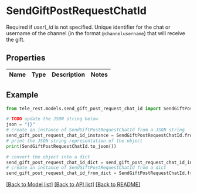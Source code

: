 # SendGiftPostRequestChatId

Required if *user\\_id* is not specified. Unique identifier for the chat or username of the channel (in the format `@channelusername`) that will receive the gift.

## Properties

Name | Type | Description | Notes
------------ | ------------- | ------------- | -------------

## Example

```python
from tele_rest.models.send_gift_post_request_chat_id import SendGiftPostRequestChatId

# TODO update the JSON string below
json = "{}"
# create an instance of SendGiftPostRequestChatId from a JSON string
send_gift_post_request_chat_id_instance = SendGiftPostRequestChatId.from_json(json)
# print the JSON string representation of the object
print(SendGiftPostRequestChatId.to_json())

# convert the object into a dict
send_gift_post_request_chat_id_dict = send_gift_post_request_chat_id_instance.to_dict()
# create an instance of SendGiftPostRequestChatId from a dict
send_gift_post_request_chat_id_from_dict = SendGiftPostRequestChatId.from_dict(send_gift_post_request_chat_id_dict)
```
[[Back to Model list]](../README.md#documentation-for-models) [[Back to API list]](../README.md#documentation-for-api-endpoints) [[Back to README]](../README.md)


